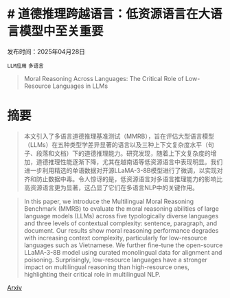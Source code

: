# # 道德推理跨越语言：低资源语言在大语言模型中至关重要

发布时间：2025年04月28日

`LLM应用` `多语言`

> Moral Reasoning Across Languages: The Critical Role of Low-Resource Languages in LLMs

# 摘要

> 本文引入了多语言道德推理基准测试（MMRB），旨在评估大型语言模型（LLMs）在五种类型学差异显著的语言以及三种上下文复杂度水平（句子、段落和文档）下的道德推理能力。研究发现，随着上下文复杂度的增加，道德推理性能逐渐下降，尤其在越南语等低资源语言中表现明显。我们进一步利用精选的单语数据对开源LLaMA-3-8B模型进行了微调，以实现对齐和防止数据中毒。令人惊讶的是，低资源语言对多语言推理能力的影响比高资源语言更为显著，这凸显了它们在多语言NLP中的关键作用。

> In this paper, we introduce the Multilingual Moral Reasoning Benchmark (MMRB) to evaluate the moral reasoning abilities of large language models (LLMs) across five typologically diverse languages and three levels of contextual complexity: sentence, paragraph, and document. Our results show moral reasoning performance degrades with increasing context complexity, particularly for low-resource languages such as Vietnamese. We further fine-tune the open-source LLaMA-3-8B model using curated monolingual data for alignment and poisoning. Surprisingly, low-resource languages have a stronger impact on multilingual reasoning than high-resource ones, highlighting their critical role in multilingual NLP.

[Arxiv](https://arxiv.org/abs/2504.19759)